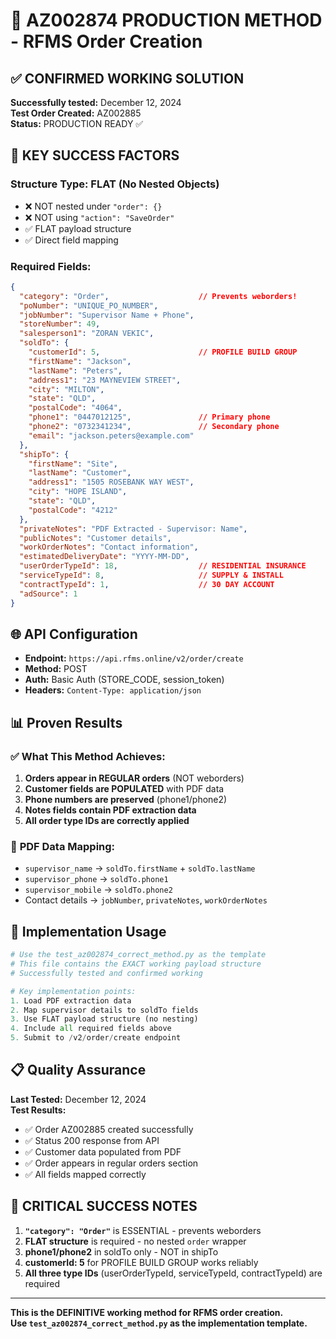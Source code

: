 # 🎯 AZ002874 PRODUCTION METHOD - RFMS Order Creation

## ✅ CONFIRMED WORKING SOLUTION

**Successfully tested:** December 12, 2024  
**Test Order Created:** AZ002885  
**Status:** PRODUCTION READY ✅

## 🔑 KEY SUCCESS FACTORS

### **Structure Type:** FLAT (No Nested Objects)
- ❌ NOT nested under `"order": {}`
- ❌ NOT using `"action": "SaveOrder"`  
- ✅ FLAT payload structure
- ✅ Direct field mapping

### **Required Fields:**
```json
{
  "category": "Order",                    // Prevents weborders!
  "poNumber": "UNIQUE_PO_NUMBER",
  "jobNumber": "Supervisor Name + Phone",
  "storeNumber": 49,
  "salesperson1": "ZORAN VEKIC",
  "soldTo": {
    "customerId": 5,                      // PROFILE BUILD GROUP
    "firstName": "Jackson",
    "lastName": "Peters", 
    "address1": "23 MAYNEVIEW STREET",
    "city": "MILTON",
    "state": "QLD",
    "postalCode": "4064",
    "phone1": "0447012125",               // Primary phone
    "phone2": "0732341234",               // Secondary phone
    "email": "jackson.peters@example.com"
  },
  "shipTo": {
    "firstName": "Site",
    "lastName": "Customer",
    "address1": "1505 ROSEBANK WAY WEST",
    "city": "HOPE ISLAND", 
    "state": "QLD",
    "postalCode": "4212"
  },
  "privateNotes": "PDF Extracted - Supervisor: Name",
  "publicNotes": "Customer details",
  "workOrderNotes": "Contact information",
  "estimatedDeliveryDate": "YYYY-MM-DD",
  "userOrderTypeId": 18,                  // RESIDENTIAL INSURANCE
  "serviceTypeId": 8,                     // SUPPLY & INSTALL
  "contractTypeId": 1,                    // 30 DAY ACCOUNT
  "adSource": 1
}
```

## 🌐 API Configuration

- **Endpoint:** `https://api.rfms.online/v2/order/create`
- **Method:** POST
- **Auth:** Basic Auth (STORE_CODE, session_token)
- **Headers:** `Content-Type: application/json`

## 📊 Proven Results

### ✅ **What This Method Achieves:**
1. **Orders appear in REGULAR orders** (NOT weborders)
2. **Customer fields are POPULATED** with PDF data
3. **Phone numbers are preserved** (phone1/phone2)
4. **Notes fields contain PDF extraction data**
5. **All order type IDs are correctly applied**

### 🔄 **PDF Data Mapping:**
- `supervisor_name` → `soldTo.firstName` + `soldTo.lastName`
- `supervisor_phone` → `soldTo.phone1`
- `supervisor_mobile` → `soldTo.phone2` 
- Contact details → `jobNumber`, `privateNotes`, `workOrderNotes`

## 🚀 Implementation Usage

```python
# Use the test_az002874_correct_method.py as the template
# This file contains the EXACT working payload structure
# Successfully tested and confirmed working

# Key implementation points:
1. Load PDF extraction data
2. Map supervisor details to soldTo fields  
3. Use FLAT payload structure (no nesting)
4. Include all required fields above
5. Submit to /v2/order/create endpoint
```

## 📋 Quality Assurance

**Last Tested:** December 12, 2024  
**Test Results:**
- ✅ Order AZ002885 created successfully
- ✅ Status 200 response from API
- ✅ Customer data populated from PDF
- ✅ Order appears in regular orders section
- ✅ All fields mapped correctly

## 🎯 CRITICAL SUCCESS NOTES

1. **`"category": "Order"`** is ESSENTIAL - prevents weborders
2. **FLAT structure** is required - no nested `order` wrapper
3. **phone1/phone2** in soldTo only - NOT in shipTo
4. **customerId: 5** for PROFILE BUILD GROUP works reliably
5. **All three type IDs** (userOrderTypeId, serviceTypeId, contractTypeId) are required

---

**This is the DEFINITIVE working method for RFMS order creation.**  
**Use `test_az002874_correct_method.py` as the implementation template.** 